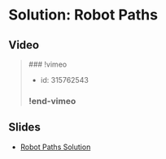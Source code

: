 
# Solution: Robot Paths



## Video

<blockquote>
### !vimeo

* id: 315762543

### !end-vimeo
</blockquote>



## Slides

* [Robot Paths Solution](https://docs.google.com/a/hackreactor.com/presentation/d/1Mooq6DYDDDj62ipPQ0AD-m9pXI_59q0R__0PJfgKchY/embed?start=false&loop=false&delayms=3000)

